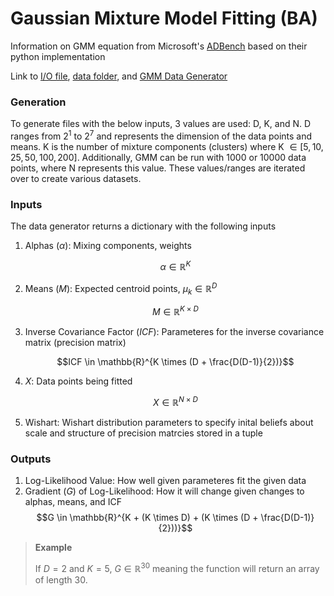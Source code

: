 # Gaussian Mixture Model Fitting (BA)

Information on GMM equation from Microsoft's [ADBench](https://github.com/microsoft/ADBench/tree/38cb7931303a830c3700ca36ba9520868327ac87) based on their python implementation

Link to [I/O file](https://github.com/microsoft/ADBench/blob/38cb7931303a830c3700ca36ba9520868327ac87/src/python/shared/GMMData.py), [data folder](https://github.com/microsoft/ADBench/tree/38cb7931303a830c3700ca36ba9520868327ac87/data/gmm), and [GMM Data Generator](https://github.com/microsoft/ADBench/blob/38cb7931303a830c3700ca36ba9520868327ac87/data/gmm/gmm-data-gen.py)

### Generation

To generate files with the below inputs, 3 values are used: D, K, and N. D ranges from $2^1$ to $2^7$ and represents the dimension of the data points and means. K is the number of mixture components (clusters) where K $\in [5,10,25,50,100,200]$. Additionally, GMM can be run with $1000$ or $10000$ data points, where N represents this value. These values/ranges are iterated over to create various datasets.

### Inputs

The data generator returns a dictionary with the following inputs

1. Alphas ($\alpha$): Mixing components, weights

   $$\alpha \in \mathbb{R}^K$$

2. Means ($M$): Expected centroid points, $\mu_k \in \mathbb{R}^D$

   $$M \in \mathbb{R}^{K \times D}$$

3. Inverse Covariance Factor ($ICF$): Parameteres for the inverse covariance matrix (precision matrix)

   $$ICF \in \mathbb{R}^{K \times (D + \frac{D(D-1)}{2})}$$

4. $X$: Data points being fitted

   $$X \in \mathbb{R}^{N \times D}$$

5. Wishart: Wishart distribution parameters to specify inital beliefs about scale and structure of precision matrcies stored in a tuple

### Outputs

1. Log-Likelihood Value: How well given parameteres fit the given data
2. Gradient ($G$) of Log-Likelihood: How it will change given changes to alphas, means, and ICF
   $$G \in \mathbb{R}^{K + (K \times D) + (K \times (D + \frac{D(D-1)}{2}))}$$

> **Example**
>
> If $D = 2$ and $K = 5$, $G \in \mathbb{R}^{30}$ meaning the function will return an array of length 30.
